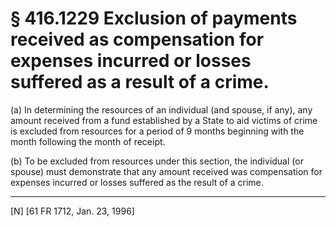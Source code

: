 # § 416.1229   Exclusion of payments received as compensation for expenses incurred or losses suffered as a result of a crime.

(a) In determining the resources of an individual (and spouse, if any), any amount received from a fund established by a State to aid victims of crime is excluded from resources for a period of 9 months beginning with the month following the month of receipt.


(b) To be excluded from resources under this section, the individual (or spouse) must demonstrate that any amount received was compensation for expenses incurred or losses suffered as the result of a crime.



---

[N] [61 FR 1712, Jan. 23, 1996]




